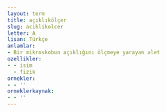 ```yaml
---
layout: term
title: açıklıkölçer
slug: aciklikolcer
letter: A
lisan: Türkçe
anlamlar:
- Bir mikroskobun açıklığını ölçmeye yarayan alet
ozellikler:
- - isim
  - fizik
ornekler:
- - ''
orneklerkaynak:
- - ''
---
```

